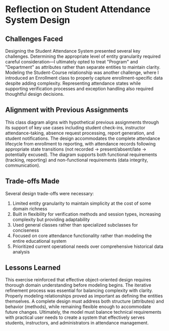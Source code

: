 # Reflection on Student Attendance System Design

## Challenges Faced

Designing the Student Attendance System presented several key challenges. Determining the appropriate level of entity granularity required careful consideration—I ultimately opted to treat "Program" and "Department" as attributes rather than separate entities to maintain clarity. Modeling the Student-Course relationship was another challenge, where I introduced an Enrollment class to properly capture enrollment-specific data despite adding complexity. Representing attendance states while supporting verification processes and exception handling also required thoughtful design decisions.

## Alignment with Previous Assignments

This class diagram aligns with hypothetical previous assignments through its support of key use cases including student check-ins, instructor attendance-taking, absence request processing, report generation, and student notifications. The design accommodates the complete attendance lifecycle from enrollment to reporting, with attendance records following appropriate state transitions (not recorded → present/absent/late → potentially excused). The diagram supports both functional requirements (tracking, reporting) and non-functional requirements (data integrity, communication).

## Trade-offs Made

Several design trade-offs were necessary:

1. Limited entity granularity to maintain simplicity at the cost of some domain richness
2. Built in flexibility for verification methods and session types, increasing complexity but providing adaptability
3. Used general classes rather than specialized subclasses for conciseness
4. Focused on core attendance functionality rather than modeling the entire educational system
5. Prioritized current operational needs over comprehensive historical data analysis

## Lessons Learned

This exercise reinforced that effective object-oriented design requires thorough domain understanding before modeling begins. The iterative refinement process was essential for balancing complexity with clarity. Properly modeling relationships proved as important as defining the entities themselves. A complete design must address both structure (attributes) and behavior (methods), while remaining flexible enough to accommodate future changes. Ultimately, the model must balance technical requirements with practical user needs to create a system that effectively serves students, instructors, and administrators in attendance management.

